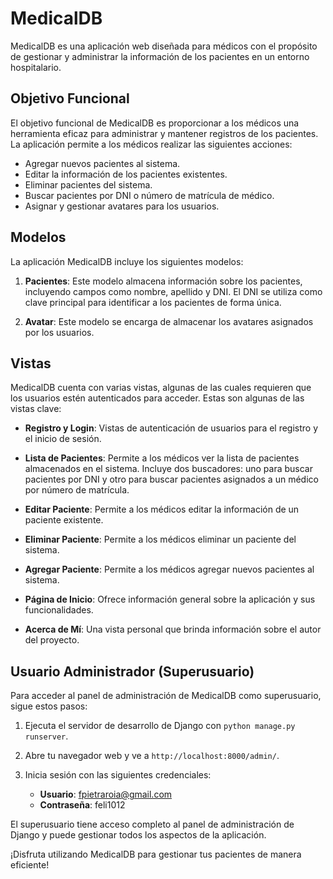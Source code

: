 # MedicalDB

MedicalDB es una aplicación web diseñada para médicos con el propósito de gestionar y administrar la información de los pacientes en un entorno hospitalario.

## Objetivo Funcional

El objetivo funcional de MedicalDB es proporcionar a los médicos una herramienta eficaz para administrar y mantener registros de los pacientes. La aplicación permite a los médicos realizar las siguientes acciones:

- Agregar nuevos pacientes al sistema.
- Editar la información de los pacientes existentes.
- Eliminar pacientes del sistema.
- Buscar pacientes por DNI o número de matrícula de médico.
- Asignar y gestionar avatares para los usuarios.

## Modelos

La aplicación MedicalDB incluye los siguientes modelos:

1. **Pacientes**: Este modelo almacena información sobre los pacientes, incluyendo campos como nombre, apellido y DNI. El DNI se utiliza como clave principal para identificar a los pacientes de forma única.

2. **Avatar**: Este modelo se encarga de almacenar los avatares asignados por los usuarios.

## Vistas

MedicalDB cuenta con varias vistas, algunas de las cuales requieren que los usuarios estén autenticados para acceder. Estas son algunas de las vistas clave:

- **Registro y Login**: Vistas de autenticación de usuarios para el registro y el inicio de sesión.

- **Lista de Pacientes**: Permite a los médicos ver la lista de pacientes almacenados en el sistema. Incluye dos buscadores: uno para buscar pacientes por DNI y otro para buscar pacientes asignados a un médico por número de matrícula.

- **Editar Paciente**: Permite a los médicos editar la información de un paciente existente.

- **Eliminar Paciente**: Permite a los médicos eliminar un paciente del sistema.

- **Agregar Paciente**: Permite a los médicos agregar nuevos pacientes al sistema.

- **Página de Inicio**: Ofrece información general sobre la aplicación y sus funcionalidades.

- **Acerca de Mí**: Una vista personal que brinda información sobre el autor del proyecto.

## Usuario Administrador (Superusuario)

Para acceder al panel de administración de MedicalDB como superusuario, sigue estos pasos:

1. Ejecuta el servidor de desarrollo de Django con `python manage.py runserver`.

2. Abre tu navegador web y ve a `http://localhost:8000/admin/`.

3. Inicia sesión con las siguientes credenciales:
   - **Usuario**: fpietraroia@gmail.com
   - **Contraseña**: feli1012

El superusuario tiene acceso completo al panel de administración de Django y puede gestionar todos los aspectos de la aplicación.

¡Disfruta utilizando MedicalDB para gestionar tus pacientes de manera eficiente!

